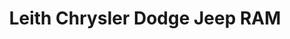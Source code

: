---
title: "Leith Chrysler Dodge Jeep RAM"
url: /wendell/leith-chrysler-dodge-jeep-ram/
shop: Autohaus
---